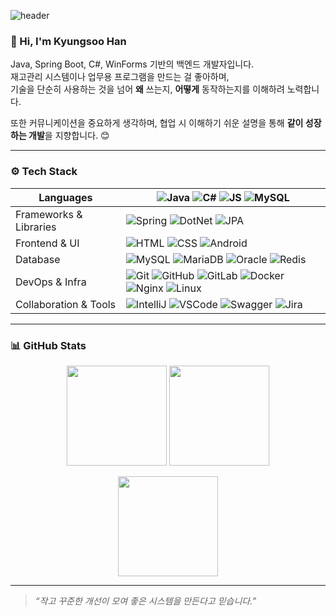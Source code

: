 ![header](https://capsule-render.vercel.app/api?type=waving&color=gradient&height=260&section=header&text=Han%20Kyungsoo&fontSize=60&fontAlignY=40&desc=Backend%20Developer&descAlignY=60)

### 👋 Hi, I'm Kyungsoo Han

Java, Spring Boot, C#, WinForms 기반의 백엔드 개발자입니다.  
재고관리 시스템이나 업무용 프로그램을 만드는 걸 좋아하며,  
기술을 단순히 사용하는 것을 넘어 **왜** 쓰는지, **어떻게** 동작하는지를 이해하려 노력합니다.

또한 커뮤니케이션을 중요하게 생각하며, 협업 시 이해하기 쉬운 설명을 통해 **같이 성장하는 개발**을 지향합니다. 😊

---
### ⚙️ Tech Stack

| Languages | ![Java](https://cdn.jsdelivr.net/gh/devicons/devicon/icons/java/java-original.svg) ![C#](https://cdn.jsdelivr.net/gh/devicons/devicon/icons/csharp/csharp-original.svg) ![JS](https://cdn.jsdelivr.net/gh/devicons/devicon/icons/javascript/javascript-original.svg) ![MySQL](https://cdn.jsdelivr.net/gh/devicons/devicon/icons/mysql/mysql-original.svg) |
|-----------|----------------------------------------------------------------------------------------------------------------------------------------------------------------------------------------------------------|
| Frameworks & Libraries | ![Spring](https://cdn.jsdelivr.net/gh/devicons/devicon/icons/spring/spring-original.svg) ![DotNet](https://cdn.jsdelivr.net/gh/devicons/devicon/icons/dot-net/dot-net-original.svg) ![JPA](https://cdn.jsdelivr.net/gh/devicons/devicon/icons/java/java-original-wordmark.svg) |
| Frontend & UI | ![HTML](https://cdn.jsdelivr.net/gh/devicons/devicon/icons/html5/html5-original.svg) ![CSS](https://cdn.jsdelivr.net/gh/devicons/devicon/icons/css3/css3-original.svg) ![Android](https://cdn.jsdelivr.net/gh/devicons/devicon/icons/android/android-original.svg) |
| Database | ![MySQL](https://cdn.jsdelivr.net/gh/devicons/devicon/icons/mysql/mysql-original.svg) ![MariaDB](https://cdn.jsdelivr.net/gh/devicons/devicon/icons/mariadb/mariadb-original.svg) ![Oracle](https://cdn.jsdelivr.net/gh/devicons/devicon/icons/oracle/oracle-original.svg) ![Redis](https://cdn.jsdelivr.net/gh/devicons/devicon/icons/redis/redis-original.svg) |
| DevOps & Infra | ![Git](https://cdn.jsdelivr.net/gh/devicons/devicon/icons/git/git-original.svg) ![GitHub](https://cdn.jsdelivr.net/gh/devicons/devicon/icons/github/github-original.svg) ![GitLab](https://cdn.jsdelivr.net/gh/devicons/devicon/icons/gitlab/gitlab-original.svg) ![Docker](https://cdn.jsdelivr.net/gh/devicons/devicon/icons/docker/docker-original.svg) ![Nginx](https://cdn.jsdelivr.net/gh/devicons/devicon/icons/nginx/nginx-original.svg) ![Linux](https://cdn.jsdelivr.net/gh/devicons/devicon/icons/linux/linux-original.svg) |
| Collaboration & Tools | ![IntelliJ](https://cdn.jsdelivr.net/gh/devicons/devicon/icons/intellij/intellij-original.svg) ![VSCode](https://cdn.jsdelivr.net/gh/devicons/devicon/icons/vscode/vscode-original.svg) ![Swagger](https://cdn.jsdelivr.net/gh/devicons/devicon/icons/swagger/swagger-original.svg) ![Jira](https://cdn.jsdelivr.net/gh/devicons/devicon/icons/jira/jira-original.svg) |
---

### 📊 GitHub Stats

<p align="center">
  <img src="https://github-readme-stats.vercel.app/api?username=KyungSoo-Han&show_icons=true&theme=white" height="160"/>
  <img src="https://github-readme-stats.vercel.app/api/top-langs/?username=KyungSoo-Han&layout=compact&theme=white" height="160"/>
</p>

<p align="center">
  <img src="https://github-readme-streak-stats.herokuapp.com/?user=KyungSoo-Han&theme=white" height="160"/>
</p>

---

> _“작고 꾸준한 개선이 모여 좋은 시스템을 만든다고 믿습니다.”_
